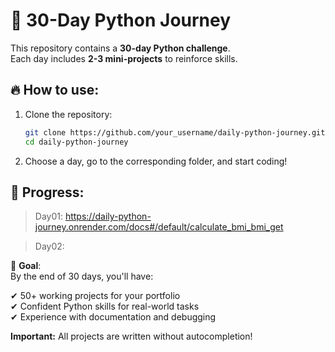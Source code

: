 # 🚀 30-Day Python Journey

This repository contains a **30-day Python challenge**.  
Each day includes **2-3 mini-projects** to reinforce skills.

## 🔥 How to use:  
1. Clone the repository:  
   ```bash  
   git clone https://github.com/your_username/daily-python-journey.git  
   cd daily-python-journey  
   ```  
2. Choose a day, go to the corresponding folder, and start coding!

## 📌 Progress:
> Day01: https://daily-python-journey.onrender.com/docs#/default/calculate_bmi_bmi_get

> Day02:

🎯 **Goal**:  
By the end of 30 days, you'll have:

✔ 50+ working projects for your portfolio  
✔ Confident Python skills for real-world tasks  
✔ Experience with documentation and debugging  

**Important:** All projects are written without autocompletion!
